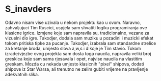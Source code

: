 # S_inavders
Odavno nisam vise uzivala u nekom projektu kao u ovom. Naravno, zahvaljujuci Tim Ruscici, uspjela sam shvatiti logiku programiranja ove klasicne igrice. Izmjene koje sam napravila su, tradicionalno, vezane za vizuelni dio igre. Takodjer, dodala sam muziku u pozadini i muzicki efekat tokom pritiska tipke za pucanje. Takodjer, izabrala sam standardne strelice za kretanje broda, umjesto slova a,w,s i d koje je Tim stavio. Tokom izrade/vjezbe ovog projekta sam dosta toga naucila, napravila veliki broj greskica koje sam sama rjesavala i opet, najvise naucila na vlastitim greskam. Mozda cu nekada umjesto klasicnih "pixel" shipova, dodati shipove iz Star Warsa, ali trenutno ne zelim gubiti vrijeme na pravljenje adekvatnih slika.
